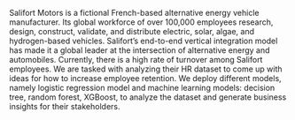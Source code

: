 Salifort Motors is a fictional French-based alternative energy vehicle manufacturer. Its global workforce of over 100,000 employees research, design, construct, validate, and distribute electric, solar, algae, and hydrogen-based vehicles. Salifort’s end-to-end vertical integration model has made it a global leader at the intersection of alternative energy and automobiles. Currently, there is a high rate of turnover among Salifort employees.
We are tasked with analyzing their HR dataset to come up with ideas for how to increase employee retention. We deploy different models, namely logistic regression model and machine learning models: decision tree, random forest, XGBoost, to analyze the dataset and generate business insights for their stakeholders.
